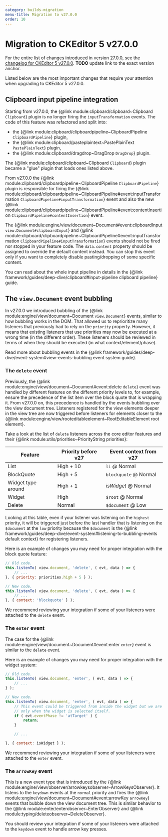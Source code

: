 ```yaml
---
category: builds-migration
menu-title: Migration to v27.0.0
order: 10
---
```


# Migration to CKEditor 5 v27.0.0

For the entire list of changes introduced in version 27.0.0, see the [changelog for CKEditor 5 v27.0.0](https://github.com/ckeditor/ckeditor5/blob/master/CHANGELOG.md). **TODO** update link to the exact version anchor.

Listed below are the most important changes that require your attention when upgrading to CKEditor 5 v27.0.0.

## Clipboard input pipeline integration

Starting from v27.0.0, the {@link module:clipboard/clipboard~Clipboard `Clipboard`} plugin is no longer firing the `inputTransformation` events. The code of this feature was refactored and split into:

* the {@link module:clipboard/clipboardpipeline~ClipboardPipeline `ClipboardPipeline`} plugin,
* the {@link module:clipboard/pasteplaintext~PastePlainText `PastePlainText`} plugin,
* the {@link module:clipboard/dragdrop~DragDrop `DragDrop`} plugin.

The {@link module:clipboard/clipboard~Clipboard `Clipboard`} plugin became a "glue" plugin that loads ones listed above.

From v27.0.0 the {@link module:clipboard/clipboardpipeline~ClipboardPipeline `ClipboardPipeline`} plugin is responsible for firing the {@link module:clipboard/clipboardpipeline~ClipboardPipeline#event:inputTransformation `ClipboardPipeline#inputTransformation`} event and also the new {@link module:clipboard/clipboardpipeline~ClipboardPipeline#event:contentInsertion `ClipboardPipeline#contentInsertion`} event.

The {@link module:engine/view/document~Document#event:clipboardInput `view.Document#clipboardInput`} and {@link module:clipboard/clipboardpipeline~ClipboardPipeline#event:inputTransformation `ClipboardPipeline#inputTransformation`} events should not be fired nor stopped in your feature code. The `data.content` property should be assigned to override the default content instead. You can stop this event only if you want to completely disable pasting/dropping of some specific content.

You can read about the whole input pipeline in details in the {@link framework/guides/deep-dive/clipboard#input-pipeline clipboard pipeline} guide.

## The `view.Document` event bubbling

In v27.0.0 we introduced bubbling of the {@link module:engine/view/document~Document `view.Document`} events, similar to how bubbling works in the DOM. That allowed us to reprioritize many listeners that previously had to rely on the `priority` property. However, it means that existing listeners that use priorities may now be executed at a wrong time (in the different order). These listeners should be reviewed in terms of when they should be executed (in what context/element/phase).

Read more about bubbling events in the {@link framework/guides/deep-dive/event-system#view-events-bubbling event system guide}.

### The `delete` event

Previously, the {@link module:engine/view/document~Document#event:delete `delete`} event was handled by different features on the different priority levels to, for example, ensure the precedence of the list item over the block quote that is wrapping it. From v27.0.0 on, this precedence is handled by the events bubbling over the view document tree. Listeners registered for the view elements deeper in the view tree are now triggered before listeners for elements closer to the {@link module:engine/view/rooteditableelement~RootEditableElement root element}.

Take a look at the list of `delete` listeners across the core editor features and their {@link module:utils/priorities~PriorityString priorities}:

| **Feature**        | **Priority before v27** | **Event context from v27** |
| ---                | ---                     | ---                        |
| List               | High + 10               | `li` @ Normal              |
| BlockQuote         | High + 5                | `blockquote` @ Normal      |
| Widget type around | High + 1                | *isWidget* @ Normal        |
| Widget             | High                    | `$root` @ Normal           |
| Delete             | Normal                  | `$document` @ Low          |

Looking at this table, even if your listener was listening on the `highest` priority, it will be triggered just before the last handler that is listening on the `$document` at the `low` priority because the `$document` is the {@link framework/guides/deep-dive/event-system#listening-to-bubbling-events default context} for registering listeners.

Here is an example of changes you may need for proper integration with the block quote feature:

```js
// Old code.
this.listenTo( view.document, 'delete', ( evt, data ) => {
	// ...
}, { priority: priorities.high + 5 } );

// New code.
this.listenTo( view.document, 'delete', ( evt, data ) => {
	// ...
}, { context: 'blockquote' } );
```

We recommend reviewing your integration if some of your listeners were attached to the `delete` event.

### The `enter` event

The case for the {@link module:engine/view/document~Document#event:enter `enter`} event is similar to the `delete` event.

Here is an example of changes you may need for proper integration with the widget system:

```js
// Old code.
this.listenTo( view.document, 'enter', ( evt, data ) => {
	// ...
} );

// New code.
this.listenTo( view.document, 'enter', ( evt, data ) => {
	// This event could be triggered from inside the widget but we are interested
	// only when the widget is selected itself.
	if ( evt.eventPhase != 'atTarget' ) {
		return;
	}

	// ...

}, { context: isWidget } );
```

We recommend reviewing your integration if some of your listeners were attached to the `enter` event.

### The `arrowKey` event

This is a new event type that is introduced by the {@link module:engine/view/observer/arrowkeysobserver~ArrowKeysObserver}. It listens to the `keydown` events at the `normal` priority and fires the {@link module:engine/view/document~Document#event:arrowKey `arrowKey`} events that bubble down the view document tree. This is similar behavior to the {@link module:enter/enterobserver~EnterObserver} and {@link module:typing/deleteobserver~DeleteObserver}.

You should review your integration if some of your listeners were attached to the `keydown` event to handle arrow key presses.

